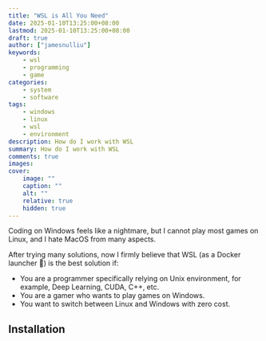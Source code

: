 ```yaml
---
title: "WSL is All You Need"
date: 2025-01-10T13:25:00+08:00
lastmod: 2025-01-10T13:25:00+08:00
draft: true
author: ["jamesnulliu"]
keywords: 
    - wsl
    - programming
    - game
categories:
    - system
    - software
tags:
    - windows
    - linux
    - wsl
    - environment
description: How do I work with WSL
summary: How do I work with WSL
comments: true
images:
cover:
    image: ""
    caption: ""
    alt: ""
    relative: true
    hidden: true
---
```


Coding on Windows feels like a nightmare, but I cannot play most games on Linux, and I hate MacOS from many aspects.

After trying many solutions, now I firmly believe that WSL (as a Docker launcher 🤣) is the best solution if:

- You are a programmer specifically relying on Unix environment, for example, Deep Learning, CUDA, C++, etc.
- You are a gamer who wants to play games on Windows.
- You want to switch between Linux and Windows with zero cost.

## Installation

